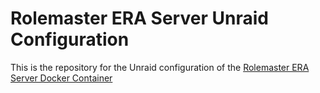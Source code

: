 # Rolemaster ERA Server Unraid Configuration
This is the repository for the Unraid configuration of the [Rolemaster ERA Server Docker Container](https://hub.docker.com/r/blackfireweb/rolemaster-era-server)